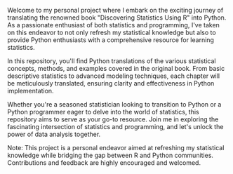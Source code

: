 Welcome to my personal project where I embark on the exciting journey of translating the renowned book "Discovering Statistics Using R" into Python. As a passionate enthusiast of both statistics and programming, I've taken on this endeavor to not only refresh my statistical knowledge but also to provide Python enthusiasts with a comprehensive resource for learning statistics.

In this repository, you'll find Python translations of the various statistical concepts, methods, and examples covered in the original book. From basic descriptive statistics to advanced modeling techniques, each chapter will be meticulously translated, ensuring clarity and effectiveness in Python implementation.

Whether you're a seasoned statistician looking to transition to Python or a Python programmer eager to delve into the world of statistics, this repository aims to serve as your go-to resource. Join me in exploring the fascinating intersection of statistics and programming, and let's unlock the power of data analysis together.

Note: This project is a personal endeavor aimed at refreshing my statistical knowledge while bridging the gap between R and Python communities. Contributions and feedback are highly encouraged and welcomed.
